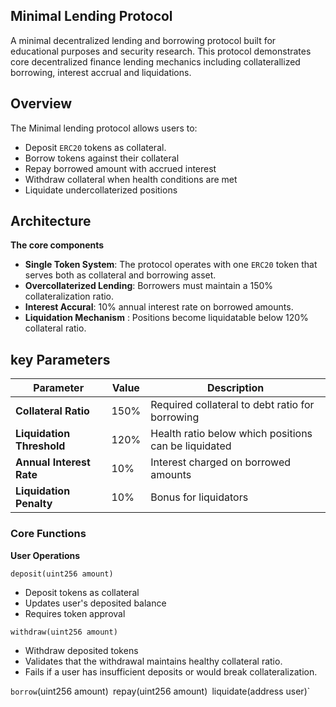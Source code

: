 
## Minimal Lending Protocol
A minimal decentralized lending and borrowing protocol built for educational purposes and security research. This protocol demonstrates core decentralized finance lending mechanics including collaterallized borrowing, interest accrual and liquidations.

## Overview
The Minimal lending protocol allows users to:
- Deposit `ERC20` tokens as collateral.
- Borrow tokens against their collateral
- Repay borrowed amount with accrued interest
- Withdraw collateral when health conditions are met
- Liquidate undercollaterized positions

## Architecture
**The core components**
- **Single Token System**: The protocol operates with one `ERC20` token that serves both as collateral and borrowing asset.
- **Overcollaterized Lending**: Borrowers must maintain a 150% collateralization ratio.
- **Interest Accural**: 10% annual interest rate on borrowed amounts.
- **Liquidation Mechanism** : Positions become liquidatable below 120% collateral ratio.

## key Parameters

| Parameter | Value | Description |
|-----------|--------|-------------|
| **Collateral Ratio** | 150% | Required collateral to debt ratio for borrowing |
| **Liquidation Threshold** | 120% | Health ratio below which positions can be liquidated |
| **Annual Interest Rate** | 10% | Interest charged on borrowed amounts |
| **Liquidation Penalty** | 10% | Bonus for liquidators |

### Core Functions

__User Operations__

`deposit(uint256 amount)`

- Deposit tokens as collateral 
- Updates user's deposited balance
- Requires token approval

`withdraw(uint256 amount)`

- Withdraw deposited tokens
- Validates that the withdrawal maintains healthy collateral ratio.
- Fails if a user has insufficient deposits or would break collateralization.

`borrow`(uint256 amount)`
`repay(uint256 amount)`
`liquidate(address user)`

